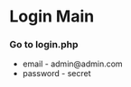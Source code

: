 <h1>Login Main</h1>
<h3>Go to login.php</h3>
<ul>
  <li>email - admin@admin.com</li>
  <li>password - secret</li>
<ul>
	
